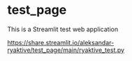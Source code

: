 # test_page
This is a Streamlit test web application


https://share.streamlit.io/aleksandar-ryaktive/test_page/main/ryaktive_test.py

